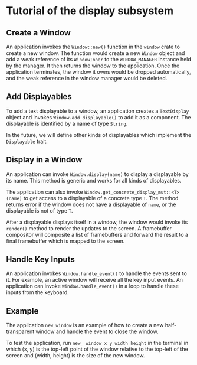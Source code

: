 # Tutorial of the display subsystem

## Create a Window

An application invokes the `Window::new()` function in the `window` crate to create a new window. The function would create a new `Window` object and add a weak reference of its `WindowInner` to the `WINDOW_MANAGER` instance held by the manager. It then returns the window to the application. Once the application terminates, the window it owns would be dropped automatically, and the weak reference in the window manager would be deleted.

## Add Displayables

To add a text displayable to a window, an application creates a `TextDisplay` object and invokes `Window.add_displayable()` to add it as a component. The displayable is identified by a name of type `String`. 

In the future, we will define other kinds of displayables which implement the `Displayable` trait.

## Display in a Window

An application can invoke `Window.display(name)` to display a displayable by its name. This method is generic and works for all kinds of displayables. 

The application can also invoke `Window.get_concrete_display_mut::<T>(name)` to get access to a displayable of a concrete type `T`. The method returns error if the window does not have a displayable of `name`, or the displayable is not of type `T`.

After a displayable displays itself in a window, the window would invoke its `render()` method to render the updates to the screen. A framebuffer compositor will composite a list of framebuffers and forward the result to a final framebuffer which is mapped to the screen.

## Handle Key Inputs
An application invokes `Window.handle_event()` to handle the events sent to it. For example, an active window will receive all the key input events. An application can invoke `Window.handle_event()` in a loop to handle these inputs from the keyboard.

## Example
The application `new_window` is an example of how to create a new half-transparent window and handle the event to close the window.

To test the application, run `new_ window x y width height` in the terminal in which (x, y) is the top-left point of the window relative to the top-left of the screen and (width, height) is the size of the new window.